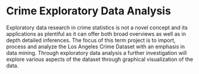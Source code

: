 # Crime Exploratory Data Analysis

Exploratory data research in crime statistics is not a novel concept and its applications as
plentiful as it can offer both broad overviews as well as in depth detailed inferences. The focus of
this term project is to import, process and analyze the Los Angeles Crime Dataset with an
emphasis in data mining. Through exploratory data analysis a further investigation will explore
various aspects of the dataset through graphical visualization of the data.
